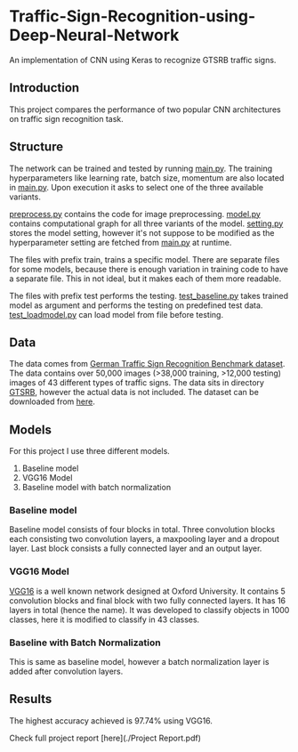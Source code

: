# Traffic-Sign-Recognition-using-Deep-Neural-Network
An implementation of CNN using Keras to recognize GTSRB traffic signs.

## Introduction
This project compares the performance of two popular CNN architectures on traffic sign recognition task.

## Structure
The network can be trained and tested by running [main.py](/main.py). The training hyperparameters like learning rate, batch size, momentum are also located in [main.py](/main.py). Upon execution it asks to select one of the three available variants.

[preprocess.py](/preprocess.py) contains the code for image preprocessing. [model.py](/model.py) contains computational graph for all three variants of the model. [setting.py](/settings.py) stores the model setting, however it's not suppose to be modified as the hyperparameter setting are fetched from [main.py](/main.py) at runtime.

The files with prefix train, trains a specific model. There are separate files for some models, because there is enough variation in training code to have a separate file. This in not ideal, but it makes each of them more readable.

The files with prefix test performs the testing. [test_baseline.py](/test_baseline.py) takes trained model as argument and performs the testing on predefined test data. [test_loadmodel.py](/test_loadmodel.py) can load model from file before testing.

## Data
The data comes from [German Traffic Sign Recognition Benchmark dataset](http://benchmark.ini.rub.de/?section=gtsrb&subsection=dataset). The data contains over 50,000 images (>38,000 training, >12,000 testing) images of 43 different types of traffic signs. The data sits in directory [GTSRB](/GTSRB), however the actual data is not included. The dataset can be downloaded from [here](http://benchmark.ini.rub.de/Dataset/GTSRB_Online-Test-Images.zip).

## Models
For this project I use three different models.
1. Baseline model
2. VGG16 Model
3. Baseline model with batch normalization

### Baseline model
Baseline model consists of four blocks in total. Three convolution blocks each consisting two convolution layers, a maxpooling layer and a dropout layer. Last block consists a fully connected layer and an output layer.

### VGG16 Model
[VGG16](http://www.robots.ox.ac.uk/~vgg/research/very_deep/) is a well known network designed at Oxford University. It contains 5 convolution blocks and final block with two fully connected layers. It has 16 layers in total (hence the name). It was developed to classify objects in 1000 classes, here it is modified to classify in 43 classes.

### Baseline with Batch Normalization
This is same as baseline model, however a batch normalization layer is added after convolution layers.

## Results
The highest accuracy achieved is 97.74% using VGG16.

Check full project report [here](./Project Report.pdf)
